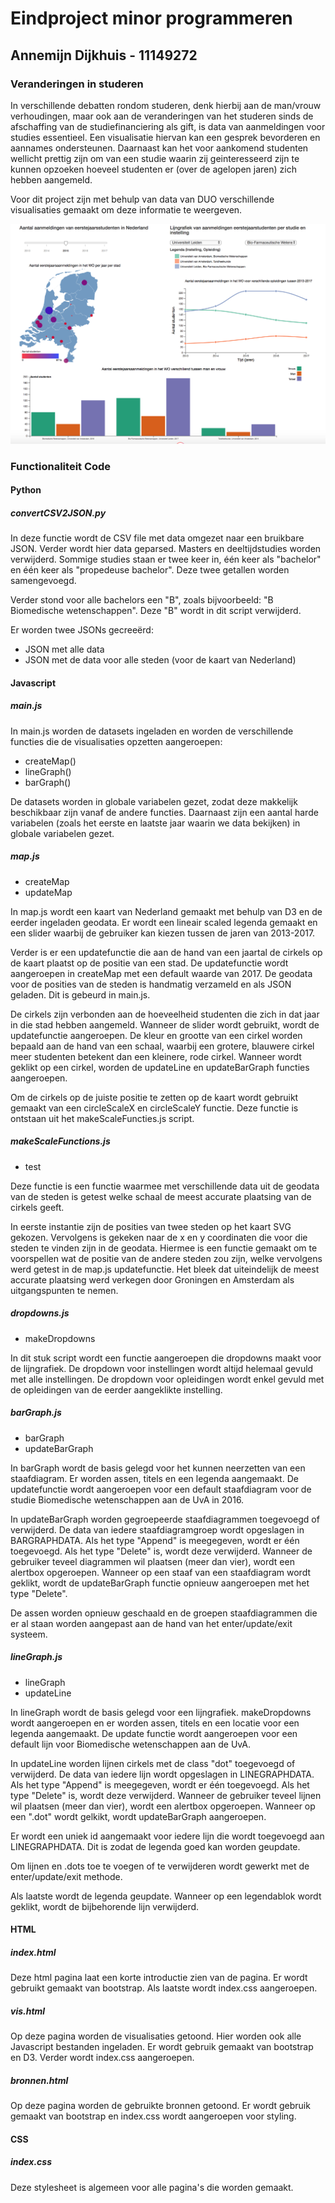 # Eindproject minor programmeren
## Annemijn Dijkhuis - 11149272

### Veranderingen in studeren

In verschillende debatten rondom studeren, denk hierbij aan de man/vrouw verhoudingen, maar ook aan de veranderingen van het studeren sinds de afschaffing van de studiefinanciering als gift, is data van aanmeldingen voor studies essentieel. Een visualisatie hiervan kan een gesprek bevorderen en aannames ondersteunen. Daarnaast kan het voor aankomend studenten wellicht prettig zijn om van een studie waarin zij geinteresseerd zijn te kunnen opzoeken hoeveel studenten er (over de agelopen jaren) zich hebben aangemeld.

Voor dit project zijn met behulp van data van DUO verschillende visualisaties gemaakt om deze informatie te weergeven.

![](doc/view.png)

### Functionaliteit Code

#### Python

##### convertCSV2JSON.py
In deze functie wordt de CSV file met data omgezet naar een bruikbare JSON. Verder wordt hier data geparsed. Masters en deeltijdstudies worden verwijderd. Sommige studies staan er twee keer in, één keer als "bachelor" en één keer als "propedeuse bachelor". Deze twee getallen worden samengevoegd.

Verder stond voor alle bachelors een "B", zoals bijvoorbeeld: "B Biomedische wetenschappen". Deze "B" wordt in dit script verwijderd.

Er worden twee JSONs gecreeërd:
* JSON met alle data
* JSON met de data voor alle steden (voor de kaart van Nederland)

#### Javascript

##### main.js
In main.js worden de datasets ingeladen en worden de verschillende functies die de visualisaties opzetten aangeroepen:
* createMap()
* lineGraph()
* barGraph()

De datasets worden in globale variabelen gezet, zodat deze makkelijk beschikbaar zijn vanaf de andere functies. Daarnaast zijn een aantal harde variabelen (zoals het eerste en laatste jaar waarin we data bekijken) in globale variabelen gezet.


##### map.js
* createMap
* updateMap

In map.js wordt een kaart van Nederland gemaakt met behulp van D3 en de eerder ingeladen geodata. Er wordt een lineair scaled legenda gemaakt en een slider waarbij de gebruiker kan kiezen tussen de jaren van 2013-2017.


Verder is er een updatefunctie die aan de hand van een jaartal de cirkels op de kaart plaatst op de positie van een stad. De updatefunctie wordt aangeroepen in createMap met een default waarde van 2017.
De geodata voor de posities van de steden is handmatig verzameld en als JSON geladen. Dit is gebeurd in main.js.

De cirkels zijn verbonden aan de hoeveelheid studenten die zich in dat jaar in die stad hebben aangemeld. Wanneer de slider wordt gebruikt, wordt de updatefunctie aangeroepen. De kleur en grootte van een cirkel worden bepaald aan de hand van een schaal, waarbij een grotere, blauwere cirkel meer studenten betekent dan een kleinere, rode cirkel. Wanneer wordt geklikt op een cirkel, worden de updateLine en updateBarGraph functies aangeroepen.

Om de cirkels op de juiste positie te zetten op de kaart wordt gebruikt gemaakt van een circleScaleX en circleScaleY functie. Deze functie is ontstaan uit het makeScaleFuncties.js script.

##### makeScaleFunctions.js
* test

Deze functie is een functie waarmee met verschillende data uit de geodata van de steden is getest welke schaal de meest accurate plaatsing van de cirkels geeft.

In eerste instantie zijn de posities van twee steden op het kaart SVG gekozen. Vervolgens is gekeken naar de x en y coordinaten die voor die steden te vinden zijn in de geodata. Hiermee is een functie gemaakt om te voorspellen wat de positie van de andere steden zou zijn, welke vervolgens werd getest in de map.js updatefunctie. Het bleek dat uiteindelijk de meest accurate plaatsing werd verkegen door Groningen en Amsterdam als uitgangspunten te nemen.

##### dropdowns.js
* makeDropdowns

In dit stuk script wordt een functie aangeroepen die dropdowns maakt voor de lijngrafiek. De dropdown voor instellingen wordt altijd helemaal gevuld met alle instellingen. De dropdown voor opleidingen wordt enkel gevuld met de opleidingen van de eerder aangeklikte instelling.

##### barGraph.js
* barGraph
* updateBarGraph

In barGraph wordt de basis gelegd voor het kunnen neerzetten van een staafdiagram. Er worden assen, titels en een legenda aangemaakt. De updatefunctie wordt aangeroepen voor een default staafdiagram voor de studie Biomedische wetenschappen aan de UvA in 2016.

In updateBarGraph worden gegroepeerde staafdiagrammen toegevoegd of verwijderd. De data van iedere staafdiagramgroep wordt opgeslagen in BARGRAPHDATA. Als het type "Append" is meegegeven, wordt er één toegevoegd. Als het type "Delete" is, wordt deze verwijderd. Wanneer de gebruiker teveel diagrammen wil plaatsen (meer dan vier), wordt een alertbox opgeroepen. Wanneer op een staaf van een staafdiagram wordt geklikt, wordt de updateBarGraph functie opnieuw aangeroepen met het type "Delete".


De assen worden opnieuw geschaald en de groepen staafdiagrammen die er al staan worden aangepast aan de hand van het enter/update/exit systeem.


##### lineGraph.js
* lineGraph
* updateLine

In lineGraph wordt de basis gelegd voor een lijngrafiek. makeDropdowns wordt aangeroepen en er worden assen, titels en een locatie voor een legenda aangemaakt. De update functie wordt aangeroepen voor een default lijn voor Biomedische wetenschappen aan de UvA.

In updateLine worden lijnen cirkels met de class "dot" toegevoegd of verwijderd. De data van iedere lijn wordt opgeslagen in LINEGRAPHDATA. Als het type "Append" is meegegeven, wordt er één toegevoegd. Als het type "Delete" is, wordt deze verwijderd. Wanneer de gebruiker teveel lijnen wil plaatsen (meer dan vier), wordt een alertbox opgeroepen. Wanneer op een ".dot" wordt gelkikt, wordt updateBarGraph aangeroepen.

Er wordt  een uniek id aangemaakt voor iedere lijn die wordt toegevoegd aan LINEGRAPHDATA. Dit is zodat de legenda goed kan worden geupdate.

Om lijnen en .dots toe te voegen of te verwijderen wordt gewerkt met de enter/update/exit methode.

Als laatste wordt de legenda geupdate. Wanneer op een legendablok wordt geklikt, wordt de bijbehorende lijn verwijderd.


#### HTML

##### index.html
Deze html pagina laat een korte introductie zien van de pagina. Er wordt gebruikt gemaakt van bootstrap. Als laatste wordt index.css aangeroepen.

##### vis.html
Op deze pagina worden de visualisaties getoond. Hier worden ook alle Javascript
bestanden ingeladen. Er wordt gebruik gemaakt van bootstrap en D3. Verder wordt index.css aangeroepen.

##### bronnen.html
Op deze pagina worden de gebruikte bronnen getoond. Er wordt gebruik gemaakt van bootstrap en index.css wordt aangeroepen voor styling.

#### CSS

##### index.css
Deze stylesheet is algemeen voor alle pagina's die worden gemaakt.
